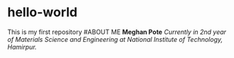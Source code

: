 # hello-world
This is my first repository
#ABOUT ME
**Meghan Pote** 
*Currently in 2nd year of Materials Science and Engineering at National Institute of Technology, Hamirpur.* 

